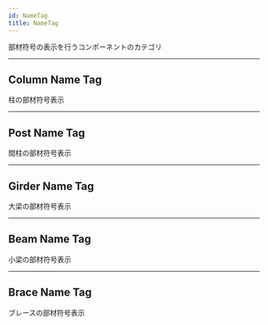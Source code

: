 ```yaml
---
id: NameTag
title: NameTag
---
```


部材符号の表示を行うコンポーネントのカテゴリ

---

## Column Name Tag

柱の部材符号表示

---

## Post Name Tag

間柱の部材符号表示

---

## Girder Name Tag

大梁の部材符号表示

---

## Beam Name Tag

小梁の部材符号表示

---

## Brace Name Tag

ブレースの部材符号表示
